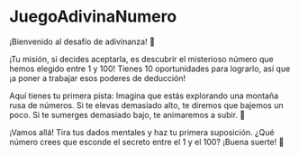 # JuegoAdivinaNumero
¡Bienvenido al desafío de adivinanza! 🎉

¡Tu misión, si decides aceptarla, es descubrir el misterioso número que hemos elegido entre 1 y 100! Tienes 10 oportunidades para lograrlo, así que ¡a poner a trabajar esos poderes de deducción!

Aquí tienes tu primera pista: Imagina que estás explorando una montaña rusa de números. Si te elevas demasiado alto, te diremos que bajemos un poco. Si te sumerges demasiado bajo, te animaremos a subir. 🎢

¡Vamos allá! Tira tus dados mentales y haz tu primera suposición. ¿Qué número crees que esconde el secreto entre el 1 y el 100? ¡Buena suerte! 🚀
